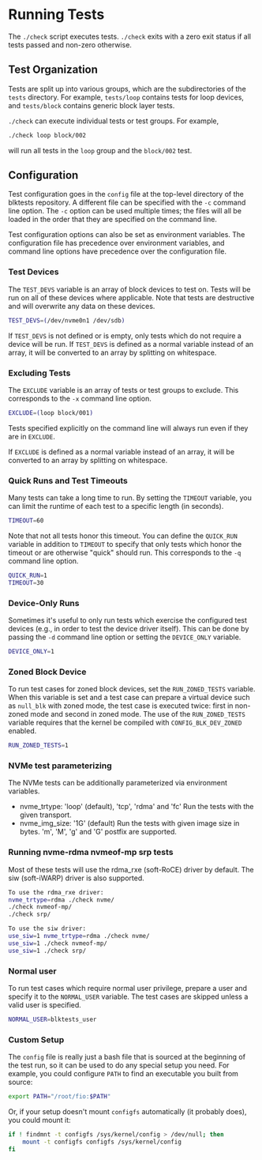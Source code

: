 # Running Tests

The `./check` script executes tests. `./check` exits with a zero exit status if
all tests passed and non-zero otherwise.

## Test Organization

Tests are split up into various groups, which are the subdirectories of the
`tests` directory. For example, `tests/loop` contains tests for loop devices,
and `tests/block` contains generic block layer tests.

`./check` can execute individual tests or test groups. For example,

```sh
./check loop block/002
```

will run all tests in the `loop` group and the `block/002` test.

## Configuration

Test configuration goes in the `config` file at the top-level directory of the
blktests repository. A different file can be specified with the `-c` command
line option. The `-c` option can be used multiple times; the files will all be
loaded in the order that they are specified on the command line.

Test configuration options can also be set as environment variables. The
configuration file has precedence over environment variables, and command line
options have precedence over the configuration file.

### Test Devices

The `TEST_DEVS` variable is an array of block devices to test on. Tests will be
run on all of these devices where applicable. Note that tests are destructive
and will overwrite any data on these devices.

```sh
TEST_DEVS=(/dev/nvme0n1 /dev/sdb)
```

If `TEST_DEVS` is not defined or is empty, only tests which do not require a
device will be run. If `TEST_DEVS` is defined as a normal variable instead of
an array, it will be converted to an array by splitting on whitespace.

### Excluding Tests


The `EXCLUDE` variable is an array of tests or test groups to exclude. This
corresponds to the `-x` command line option.

```sh
EXCLUDE=(loop block/001)
```

Tests specified explicitly on the command line will always run even if they are
in `EXCLUDE`.

If `EXCLUDE` is defined as a normal variable instead of an array, it will be
converted to an array by splitting on whitespace.

### Quick Runs and Test Timeouts

Many tests can take a long time to run. By setting the `TIMEOUT` variable, you
can limit the runtime of each test to a specific length (in seconds).

```sh
TIMEOUT=60
```

Note that not all tests honor this timeout. You can define the `QUICK_RUN`
variable in addition to `TIMEOUT` to specify that only tests which honor the
timeout or are otherwise "quick" should run. This corresponds to the `-q`
command line option.

```sh
QUICK_RUN=1
TIMEOUT=30
```

### Device-Only Runs

Sometimes it's useful to only run tests which exercise the configured test
devices (e.g., in order to test the device driver itself). This can be done by
passing the `-d` command line option or setting the `DEVICE_ONLY` variable.

```sh
DEVICE_ONLY=1
```

### Zoned Block Device

To run test cases for zoned block devices, set the `RUN_ZONED_TESTS` variable.
When this variable is set and a test case can prepare a virtual device such as
`null_blk` with zoned mode, the test case is executed twice: first in non-zoned
mode and second in zoned mode. The use of the `RUN_ZONED_TESTS` variable
requires that the kernel be compiled with `CONFIG_BLK_DEV_ZONED` enabled.
```sh
RUN_ZONED_TESTS=1
```

### NVMe test parameterizing

The NVMe tests can be additionally parameterized via environment variables.

- nvme_trtype: 'loop' (default), 'tcp', 'rdma' and 'fc'
  Run the tests with the given transport.
- nvme_img_size: '1G' (default)
  Run the tests with given image size in bytes. 'm', 'M', 'g'
	and 'G' postfix are supported.

### Running nvme-rdma nvmeof-mp srp tests

Most of these tests will use the rdma_rxe (soft-RoCE) driver by default. The siw (soft-iWARP) driver is also supported.
```sh
To use the rdma_rxe driver:
nvme_trtype=rdma ./check nvme/
./check nvmeof-mp/
./check srp/

To use the siw driver:
use_siw=1 nvme_trtype=rdma ./check nvme/
use_siw=1 ./check nvmeof-mp/
use_siw=1 ./check srp/
```

### Normal user

To run test cases which require normal user privilege, prepare a user and
specify it to the `NORMAL_USER` variable. The test cases are skipped unless a
valid user is specified.

```sh
NORMAL_USER=blktests_user
```

### Custom Setup

The `config` file is really just a bash file that is sourced at the beginning
of the test run, so it can be used to do any special setup you need. For
example, you could configure `PATH` to find an executable you built from
source:

```sh
export PATH="/root/fio:$PATH"
```

Or, if your setup doesn't mount `configfs` automatically (it probably does),
you could mount it:

```sh
if ! findmnt -t configfs /sys/kernel/config > /dev/null; then
	mount -t configfs configfs /sys/kernel/config
fi
```
